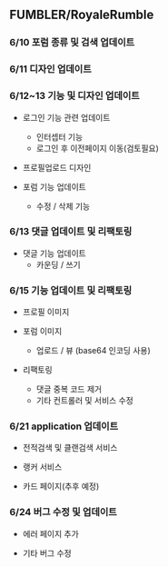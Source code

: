 ## FUMBLER/RoyaleRumble

### 6/10 포럼 종류 및 검색 업데이트

### 6/11 디자인 업데이트

### 6/12~13 기능 및 디자인 업데이트 
* 로그인 기능 관련 업데이트
    * 인터셉터 기능
    * 로그인 후 이전페이지 이동(검토필요)
  
* 프로필업로드 디자인

* 포럼 기능 업데이트
    * 수정 / 삭제 기능


### 6/13 댓글 업데이트 및 리팩토링
* 댓글 기능 업데이트
    * 카운딩 / 쓰기
    
### 6/15 기능 업데이트 및 리팩토링 
* 프로필 이미지

* 포럼 이미지
    * 업로드 / 뷰 (base64 인코딩 사용)
    
* 리팩토링
    * 댓글 중복 코드 제거
    * 기타 컨트롤러 및 서비스 수정
    
### 6/21 application 업데이트
* 전적검색 및 클랜검색 서비스

* 랭커 서비스

* 카드 페이지(추후 예정) 

### 6/24 버그 수정 및 업데이트
* 에러 페이지 추가

* 기타 버그 수정